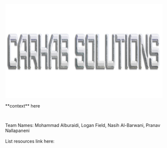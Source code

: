 <img src="logo__.png" alt="Alt text" width="900" height="300">
<p> **context** here </p> 
<br>
<p>Team Names: Mohammad Alburaidi, Logan Field, Nasih Al-Barwani, Pranav Nallapaneni 
<br>
<br>
List resources link here:
</p>

